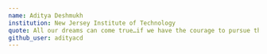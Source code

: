 ```yaml
---
name: Aditya Deshmukh
institution: New Jersey Institute of Technology
quote: All our dreams can come true…if we have the courage to pursue them.
github_user: adityacd
---
```

